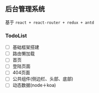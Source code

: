 ## 后台管理系统

基于 `react + react-router + redux + antd`

### TodoList

- [ ] 基础框架搭建
- [ ] 路由懒加载
- [ ] 首页
- [ ] 登陆页面
- [ ] 404页面
- [ ] 公共组件(侧边栏、头部、底部)
- [ ] 动态数据(node＋koa)